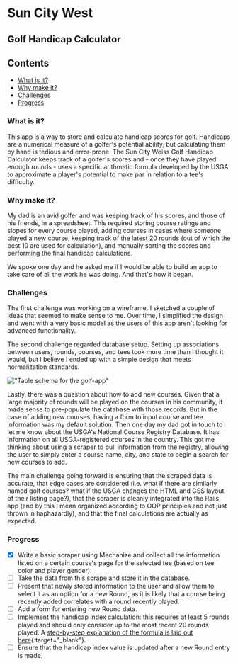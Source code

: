 # Sun City West
## Golf Handicap Calculator

## Contents

- [What is it?](#what-is-it)
- [Why make it?](#why-make-it)
- [Challenges](#challenges)
- [Progress](#progress)

### What is it?

This app is a way to store and calculate handicap scores for golf. Handicaps are a numerical measure of a golfer's potential ability, but calculating them by hand is tedious and error-prone. The Sun City Weiss Golf Handicap Calculator keeps track of a golfer's scores and - once they have played enough rounds - uses a specific arithmetic formula developed by the USGA to approximate a player's potential to make par in relation to a tee's difficulty.

### Why make it?

My dad is an avid golfer and was keeping track of his scores, and those of his friends, in a spreadsheet. This required storing course ratings and slopes for every course played, adding courses in cases where someone played a new course, keeping track of the latest 20 rounds (out of which the best 10 are used for calculation), and manually sorting the scores and performing the final handicap calculations.

We spoke one day and he asked me if I would be able to build an app to take care of all the work he was doing. And that's how it began.

### Challenges

The first challenge was working on a wireframe. I sketched a couple of ideas that seemed to make sense to me. Over time, I simplified the design and went with a very basic model as the users of this app aren't looking for advanced functionality.

The second challenge regarded database setup. Setting up associations between users, rounds, courses, and tees took more time than I thought it would, but I believe I ended up with a simple design that meets normalization standards.

!["Table schema for the golf-app"](app/assets/images/golf-app-tables.PNG)

Lastly, there was a question about how to add new courses. Given that a large majority of rounds will be played on the courses in his community, it made sense to pre-populate the database with those records. But in the case of adding new courses, having a form to input course and tee information was my default solution. Then one day my dad got in touch to let me know about the USGA's National Course Registry Database. It has information on all USGA-registered courses in the country. This got me thinking about using a scraper to pull information from the registry, allowing the user to simply enter a course name, city, and state to begin a search for new courses to add.

The main challenge going forward is ensuring that the scraped data is accurate, that edge cases are considered (i.e. what if there are similarly named golf courses? what if the USGA changes the HTML and CSS layout of their listing page?), that the scraper is cleanly integrated into the Rails app (and by this I mean organized according to OOP principles and not just thrown in haphazardly), and that the final calculations are actually as expected.

### Progress

- [x] Write a basic scraper using Mechanize and collect all the information listed on a certain course's page for the selected tee (based on tee color and player gender).
- [ ] Take the data from this scrape and store it in the database.
- [ ] Present that newly stored information to the user and allow them to select it as an option for a new Round, as it is likely that a course being recently added correlates with a round recently played.
- [ ] Add a form for entering new Round data.
- [ ] Implement the handicap index calculation: this requires at least 5 rounds played and should only consider up to the most recent 20 rounds played. A [step-by-step explanation of the formula is laid out here](http://golfsoftware.com/hsd/golf-handicap-formula.html){:target="_blank"}.
- [ ] Ensure that the handicap index value is updated after a new Round entry is made.
